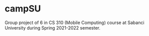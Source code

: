 # campSU

Group project of 6 in CS 310 (Mobile Computing) course at Sabanci University during Spring 2021-2022 semester.
